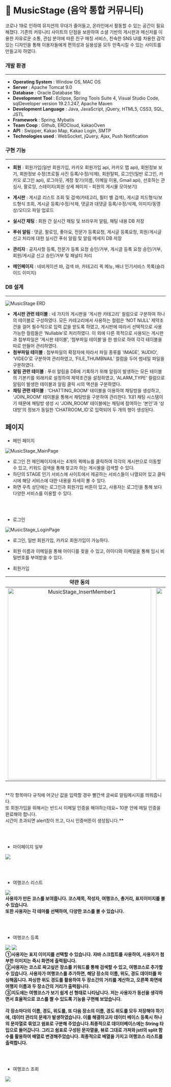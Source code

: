 # :musical_note: MusicStage (음악 통합 커뮤니티) 
코로나 19로 인하여 뮤지션의 무대가 줄어들고, 온라인에서 활동할 수 있는 공간이 필요해졌다. 기존의 커뮤니티 사이트의 단점을 보완하여 소셜 기반의 게시판과 메신저를 이용한 자유로운 소통, 관심 분야에 따른 친구 매칭 서비스, 친숙한 SNS UI를 차용한 감각 있는 디자인을 통해 이용자들에게 편의성과 실용성을 모두 만족시킬 수 있는 사이트를 만들고자 하였다.

### 개발 환경
___
- **Operating System** : Window OS, MAC OS
- **Server** : Apache Tomcat 9.0
- **Database** : Oracle Database 18c
- **Development Tool** : Eclipse, Spring Tools Suite 4, Visual Studio Code, sqlDeveloper version 19.2.1.247, Apache Maven
- **Development Language** :  Java, JavaScript, jQuery, HTML5, CSS3, SQL, JSTL
- **Framework** : Spring, Mybatis
- **Team Coop** : Github, ERDCloud, kakaoOven
- **API** : Swipper, Kakao Map, Kakao Login, SMTP
- **Technologies used** : WebSocket, jQuery, Ajax, Push Notification


### 구현 기능
___
- **회원** : 회원가입(일반 회원가입, 카카오 회원가입 api, 카카오 맵 api), 회원정보 보기, 회원정보 수정(프로필 사진 등록/수정/삭제), 회원탈퇴, 로그인(일반 로그인, 카카오 로그인 api), 로그아웃, 계정 찾기(이름, 이메일 이용, Gmail api), 선호하는 관심사, 팔로잉, 스테이지(회원 상세 페이지 - 회원의 게시물 모아보기)

- **게시판** : 게시글 리스트 조회 및 검색(카테고리, 필터 별 검색), 게시글 피드형식/보드형식 조회, 게시글 등록/수정/삭제, 댓글과 대댓글 등록/수정/삭제, 이미지/동영상/오디오 파일 업로드

- **실시간 채팅** : 회원 간 실시간 채팅 및 브라우저 알림, 채팅 내용 DB 저장

- **푸쉬 알림** : 댓글, 팔로잉, 좋아요, 전문가 등록요청, 게시글 등록요청, 회원/게시글 신고 처리에 대한 실시간 푸쉬 알림 및 알림 메세지 DB 저장

- **관리자** : 공지사항 등록, 전문가 등록 요청 승인/거부, 게시글 등록 요청 승인/거부, 회원/게시글 신고 승인/거부 및 패널티 처리

- **메인페이지** : 네비게이션 바, 검색 바, 카테고리 퀵 메뉴, 배너 인기서비스 목록(슬라이드 이미지)

### DB 설계
___
![MusicStage ERD](https://user-images.githubusercontent.com/64412357/103772776-6325a180-506d-11eb-8407-85ec57c1eab0.png)

 - **게시판 관련 테이블** : 네 가지의 게시판을 ‘게시판 카테고리’ 컬럼으로 구분하여 하나의 테이블로 구성하였다. 모든 카테고리에서 사용하는 컬럼은 ‘NOT NULL’ 제약조건을 걸어 필수적으로 입력 값을 받도록 하였고, 게시판에 따라서 선택적으로 사용 가능한 컬럼들은 ‘Nullable’로 처리하였다. 이 외에 다른 목적으로 사용되는 게시판과 첨부파일은 ‘게시판 테이블’, ‘첨부파일 테이블’을 한 쌍으로 하여 각각 테이블을 따로 만들어 관리하였다.
 - **첨부파일 테이블** : 첨부파일의 확장자에 따라서 파일 종류를 ‘IMAGE’, ‘AUDIO’, ‘VIDEO’로 구분하여 관리하였고, ‘FILE_THUMBNAIL’ 컬럼을 두어 썸네일 파일을 구분하였다.
 - **알림 관련 테이블** : 푸쉬 알림을 DB에 기록하기 위해 알림이 발생하는 모든 테이블의 기본키를 외래키로 설정하여 제약조건을 설정하였고, ‘ALARM_TYPE’ 컬럼으로 알림이 발생한 테이블과 알림 클릭 시의 액션을 구분하였다. 
 - **채팅 관련 테이블** : ‘CHATTING_ROOM’ 테이블을 이용하여 채팅방을 생성하고, ‘JOIN_ROOM’ 테이블을 통해서 채팅방을 구분하여 관리한다. 1대1 채팅 시스템이기 때문에 채팅방 생성 시 ‘JOIN_ROOM’ 테이블에는 채팅에 참여하는 ‘본인’과 ‘상대방’의 정보가 동일한 ‘CHATROOM_ID’로 입력되어 두 개의 행이 생성된다.


## 페이지
 - 메인 페이지

![MusicStage_MainPage](https://user-images.githubusercontent.com/64412357/103777831-ca931f80-5074-11eb-98d7-3b8abf08290c.png)

- 로그인 전 메인페이지에서는 4개의 퀵메뉴를 클릭하여 각각의 게시판으로 이동할 수 있고, 키워드 검색을 통해 찾고자 하는 게시물을 검색할 수 있다.
- 하단의 STAGE 인기 서비스에 사이트에서 제공하는 서비스들이 나열되어 있고 클릭 시에 해당 서비스에 대한 내용을 자세히 볼 수 있다.
- 화면 우측 상단에는 로그인과 회원가입 버튼이 있고, 사용자는 로그인을 통해 보다 다양한 서비스를 이용할 수 있다.

<br><br>

 - 로그인<br>

![MusicStage_LoginPage](https://user-images.githubusercontent.com/64412357/103778820-2316ec80-5076-11eb-9159-1197ef9edb5b.png)
 
- 로그인, 일반 회원가입, 카카오 회원가입이 가능하다.
- 회원 이름과 이메일을 통해 아이디를 찾을 수 있고, 아이디와 이메일을 통해 임시 비밀번호를 부여받을 수 있다.


 - 회원가입<br>

| 약관 동의 | 회원 가입 |
|:--------:|:--------:|
|<img src="https://user-images.githubusercontent.com/64412357/103780263-1b584780-5078-11eb-8cef-7e3cca5caa3a.png" width="450px" height="600px" alt="MusicStage_InsertMember1">|<img src="https://user-images.githubusercontent.com/64412357/103780268-1c897480-5078-11eb-8e0f-663ccc643183.png" width="450px" height="600px" alt="MusicStage_InsertMember2">|



<br>
**각 항목마다 규칙에 어긋난 값을 입력할 경우 빨간색 글씨로 알림메시지를 띄워줍니다. <br>
또 회원가입을 위해서는 반드시 이메일 인증을 해야하는데요~ 10분 안에 메일 인증을 완료해야 합니다. <br> 시간이 초과되면 alert창이 뜨고, 다시 인증버튼이 생성됩니다.**

<br><br>

 - 마이페이지 일부<br>

![](./images/myPage.JPG)

<br><br>

 - 여행코스 리스트<br>

![](./images/image/courseList.JPG)
<br>
**사용자가 만든 코스를 보여줍니다. 코스제목, 작성자, 여행코스, 총거리, 표지이미지를 볼 수 있습니다. <br>
또한 사용자는 각 테마를 선택하여, 다양한 코스를 볼 수 있습니다.**

<br><br>

 - 여행코스 등록<br>

![](./images/image/insertCourse1.JPG)
![](./images/image/insertCourse2.jpg)
<br>
**①사용자는 표지 이미지를 선택할 수 있습니다. 자바 스크립트를 사용하여, 사용자가 첨부한 이미지는 즉시 화면에 출력됩니다. <br>
②사용자는 코스로 짜고싶은 장소를 키워드를 통해 검색할 수 있고, 여행코스로 추가할 수 있습니다. 사용자가 여행코스를 추가하면, 해당 장소의 이름, 위도, 경도 데이터를 파싱해옵니다. 파싱한 위도 경도를 활용하여 두 장소간의 거리를 계산하고, 오른쪽 화면에 여행지 이름과 두 장소간의 거리가 출력됩니다. <br>
③지도에는 여행코스가 보기 쉽게 선 형태로 나타납니다. 저는 사용자가 동선을 생각하면서 효율적으로 코스를 짤 수 있도록 기능을 구현해 보았습니다. <br><br>
각 장소마다의 이름, 경도, 위도를, 또 다음 장소의 이름, 경도 위도를 모두 저장해야 하기에, 데이터 관리의 문제가 발생하였습니다. 이를 해결하고자 데이터 베이스 등록시 하나의 문자열로 묶었고 쉼표로 구분해 주었습니다.최종적으로 데이터베이스에는 String 타입으로 들어갑니다. 그리고 쉼표로 구성된 문자열을, 뷰로 그대로 가져와 jstl의 split 함수를 활용하여 배열로 변경해주었습니다. 최종적으로 배열을 가지고 여행코스 리스트를 출력합니다.**


<br><br>

 - 여행코스 조회<br>

![](./images/image/courseDetail.JPG)

<br><br>


